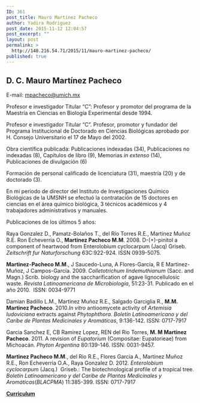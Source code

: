 ```yaml
---
ID: 361
post_title: Mauro Martínez Pacheco
author: Yadira Rodriguez
post_date: 2015-11-12 12:04:57
post_excerpt: ""
layout: post
permalink: >
  http://148.216.54.71/2015/11/mauro-martinez-pacheco/
published: true
---
```

<h2 class="art-postheader">D. C. Mauro Martínez Pacheco</h2>
<div class="art-postcontent">
<div class="art-article">

E-mail: <a href="mailto:mpacheco@umich.mx">mpacheco@umich.mx</a>

Profesor e investigador Titular “C”: Profesor y promotor del programa de la Maestría en Ciencias en Biología Experimental desde 1994.

Profesor e investigador Titular “C”. Profesor, promotor y fundador del Programa Institucional de Doctorado en Ciencias Biológicas aprobado por H. Consejo Universitario el 17 de Mayo del 2002.

Obra científica publicada: Publicaciones indexadas (34), Publicaciones no indexadas (8), Capítulos de libro (9), Memorias <em>i</em><em>n extenso</em> (14), Publicaciones de divulgación (6)

Formación de personal calificado de licenciatura (31), maestría (20) y de doctorado (3).

En mi periodo de director del Instituto de Investigaciones Químico Biológicas de la UMSNH se efectuó la contratación de 15 doctores en ciencias en el área químico biológica, 3 técnicos académicos y 4 trabajadores administrativos y manuales.

Publicaciones de los últimos 5 años:

Raya Gonzalez D., Pamatz-Bolaños T., del Río Torres R.E., Martinez Muñoz R.E. Ron Echeverria O., <strong>Martinez Pacheco M.M</strong>. 2008. D-(+)-pinitol a component of heartwood from Enterolobium cyclocarpum (Jacq) Griseb. <em>Zeitschrift fur Naturforschung</em> 63C:922-924. ISSN 0939-5075.

<strong>Martinez-Pacheco M.M</strong>., J Saucedo-Luna, A Flores-García, R E Martinez-Muñoz, J Campos-García. 2009.<em> Colletotrichum lindemuthianum</em> (Sacc. and Magn.) Scrib. biology and the saccharification of agave lignocellulosic waste. <em>Revista Latinoamericana de Microbiología</em>, 51:23-31. Publicado en el año 2010.  ISSN: 0034-9771

Damian Badillo L.M., Martinez Muñoz R.E., Salgado Garciglia R., <strong>M.M. Martinez Pacheco</strong>. 2010.<em>In vitro</em> antioomycete activity of <em>Artemisia ludoviciana</em> extracts against <em>Phytophthora</em>. <em>Boletín Latinoamericano y del Caribe de Plantas Medicinales y Aromáticas</em>, 9:136-142. ISSN: 0717-7917

Garcia Sanchez E, CB Ramirez Lopez, REN del Rio Torres, <strong>M. M Martinez Pacheco</strong>. 2011. A revision of <em>Eupatorium</em> (Compositae: Eupatorieae) from Michoacán. <em>Phyton Argentina</em> 80:139-146. ISSN: 0031-9457.

<strong>Martinez Pacheco M.M</strong>., del Rio R.E., Flores Garcia A., Martinez Muñoz R.E., Ron Echeverria O.A., Raya Gonzalez D. 2012. <em>Enterolobium cyclocarpum </em>(Jacq.)  Griseb.: The biotechnological profile of a tropical tree. <em>Boletín Latinoamericano y del Caribe de Plantas Medicinales y Aromáticas</em>(<em>BLACPMA</em>) 11:385-399. ISSN: 0717-7917

<strong><a href="http://148.216.54.71/wp-content/uploads/2015/11/DC_Mauro_Martinez.pdf">Curriculum</a></strong>

</div>
</div>